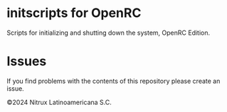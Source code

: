 # initscripts for OpenRC

Scripts for initializing and shutting down the system, OpenRC Edition.

# Issues
If you find problems with the contents of this repository please create an issue.

©2024 Nitrux Latinoamericana S.C.

